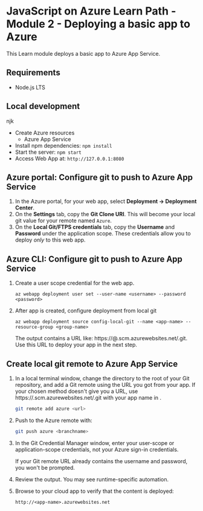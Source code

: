 # JavaScript on Azure Learn Path - Module 2 - Deploying a basic app to Azure

This Learn module deploys a basic app to Azure App Service.

## Requirements

- Node.js LTS

## Local development
njk
- Create Azure resources
    - Azure App Service
- Install npm dependencies: `npm install`
- Start the server: `npm start`
- Access Web App at: `http://127.0.0.1:8080`

## Azure portal: Configure git to push to Azure App Service

1. In the Azure portal, for your web app, select **Deployment -> Deployment Center**.
1. On the **Settings** tab, copy the **Git Clone URI**. This will become your local git value for your remote named `Azure`.
1. On the **Local Git/FTPS credentials** tab, copy the **Username** and **Password** under the application scope. These credentials allow you to deploy _only_ to this web app.  

## Azure CLI: Configure git to push to Azure App Service

1. Create a user scope credential for the web app.

    ```azurecli
    az webapp deployment user set --user-name <username> --password <password>
    ```

1. After app is created, configure deployment from local git

    ```azurecli
    az webapp deployment source config-local-git --name <app-name> --resource-group <group-name>
    ```

    The output contains a URL like: https://<deployment-username>@<app-name>.scm.azurewebsites.net/<app-name>.git. Use this URL to deploy your app in the next step.

## Create local git remote to Azure App Service

1. In a local terminal window, change the directory to the root of your Git repository, and add a Git remote using the URL you got from your app. If your chosen method doesn't give you a URL, use https://<app-name>.scm.azurewebsites.net/<app-name>.git with your app name in <app-name>.

    ```bash
    git remote add azure <url>
    ```

1. Push to the Azure remote with:

    ```bash
    git push azure <branchname>
    ```

1. In the Git Credential Manager window, enter your user-scope or application-scope credentials, not your Azure sign-in credentials.

    If your Git remote URL already contains the username and password, you won't be prompted.

1. Review the output. You may see runtime-specific automation.

1. Browse to your cloud app to verify that the content is deployed:

    ```http
    http://<app-name>.azurewebsites.net
    ```
